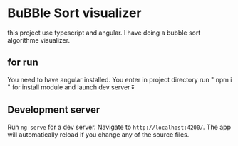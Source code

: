# BuBBle Sort visualizer

this project use typescript and angular. I have doing a bubble sort algorithme visualizer.

## for run

You need to have angular installed. 
You enter in project directory run " npm i " for install module and launch dev server ⏬ 

## Development server

Run `ng serve` for a dev server. Navigate to `http://localhost:4200/`. The app will automatically reload if you change any of the source files.
